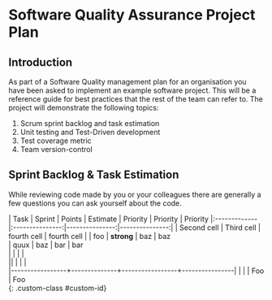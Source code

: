 # Software Quality Assurance Project Plan #
## Introduction ## 

As part of a Software Quality management plan for an organisation you have been asked to implement an example software project. This will be a reference guide for best practices that the rest of the team can refer to. The project will demonstrate the following topics:

1. Scrum sprint backlog and task estimation
2. Unit testing and Test-Driven development
3. Test coverage metric
4. Team version-control 


## Sprint Backlog & Task Estimation ##
While reviewing code made by you or your colleagues there are generally a few questions you can ask yourself about the code.

| Task | Sprint  | Points  | Estimate | Priority | Priority | Priority 
|:-------------|:---------------:|---------------:|---------------:|
| Second cell  | Third cell      | fourth cell    |  fourth cell    |
| foo          | **strong**      | baz            | baz            
| quux         | baz             | bar            | bar            
|              |                 |                |                
||              |                 |               |                
|-----------------+--------------+-----------------+----------------|
|              |                 | Foo            | Foo            
{: .custom-class #custom-id}

